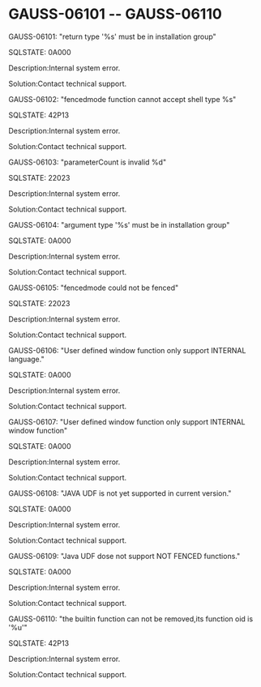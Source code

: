 # GAUSS-06101 -- GAUSS-06110<a name="EN-US_TOPIC_0302073584"></a>

GAUSS-06101: "return type '%s' must be in installation group"

SQLSTATE: 0A000

Description:Internal system error.

Solution:Contact technical support.

GAUSS-06102: "fencedmode function cannot accept shell type %s"

SQLSTATE: 42P13

Description:Internal system error.

Solution:Contact technical support.

GAUSS-06103: "parameterCount is invalid %d"

SQLSTATE: 22023

Description:Internal system error.

Solution:Contact technical support.

GAUSS-06104: "argument type '%s' must be in installation group"

SQLSTATE: 0A000

Description:Internal system error.

Solution:Contact technical support.

GAUSS-06105: "fencedmode could not be fenced"

SQLSTATE: 22023

Description:Internal system error.

Solution:Contact technical support.

GAUSS-06106: "User defined window function only support INTERNAL language."

SQLSTATE: 0A000

Description:Internal system error.

Solution:Contact technical support.

GAUSS-06107: "User defined window function only support INTERNAL window function"

SQLSTATE: 0A000

Description:Internal system error.

Solution:Contact technical support.

GAUSS-06108: "JAVA UDF is not yet supported in current version."

SQLSTATE: 0A000

Description:Internal system error.

Solution:Contact technical support.

GAUSS-06109: "Java UDF dose not support NOT FENCED functions."

SQLSTATE: 0A000

Description:Internal system error.

Solution:Contact technical support.

GAUSS-06110: "the builtin function can not be removed,its function oid is '%u'"

SQLSTATE: 42P13

Description:Internal system error.

Solution:Contact technical support.


